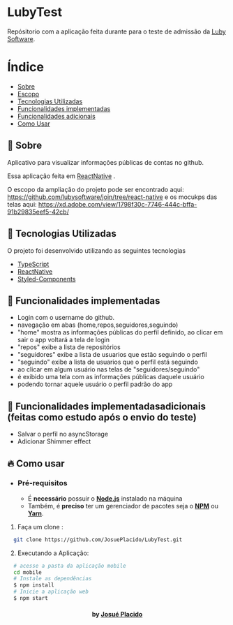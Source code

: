# LubyTest

Repósitorio com a aplicação feita durante para o teste de admissão da [Luby Software](https://www.luby.com.br/).

# Índice

-   [Sobre](#sobre)
-   [Escopo](#escopo)
-   [Tecnologias Utilizadas](#tecnologias-utilizadas)
-   [Funcionalidades implementadas](#funcionalidades-feitas)
-   [Funcionalidades adicionais](#adicional)
-   [Como Usar](#como-usar)

<a id="sobre"></a>

## :bookmark: Sobre

Aplicativo para visualizar informações públicas de contas no github.

Essa aplicação feita em [ReactNative](https://reactnative.dev/) .

<a id="escopo"></a>
O escopo da ampliação do projeto pode ser encontrado aqui: <https://github.com/lubysoftware/join/tree/react-native>
e os mocukps das telas aqui: <https://xd.adobe.com/view/1798f30c-7746-444c-bffa-91b29835eef5-42cb/>

<a id="tecnologias-utilizadas"></a>

## :rocket: Tecnologias Utilizadas

O projeto foi desenvolvido utilizando as seguintes tecnologias

-   [TypeScript](https://www.typescriptlang.org/)
-   [ReactNative](https://reactnative.dev/)
-   [Styled-Components](https://styled-components.com/docs)

<a id="funcionalidades-feitas"></a>

## :rocket: Funcionalidades implementadas

-   Login com o username do github.
-   navegação em abas (home,repos,seguidores,seguindo)
-   "home" mostra as informações públicas do perfil definido, ao clicar em sair o app voltará a tela de login
-   "repos" exibe a lista de repositórios
-   "seguidores" exibe a lista de usuarios que estão seguindo o perfil
-   "seguindo" exibe a lista de usuarios que o perfil está seguindo
-   ao clicar em algum usuário nas telas de "seguidores/seguindo"
-   é exibido uma tela com as informações públicas daquele usuário
-   podendo tornar aquele usuário o perfil padrão do app

<a id="adicional"></a>

## :rocket: Funcionalidades implementadasadicionais (feitas como estudo após o envio do teste)

-   Salvar o perfil no asyncStorage
-   Adicionar Shimmer effect

<a id="como-usar"></a>

## :fire: Como usar

-   ### **Pré-requisitos**

    -   É **necessário** possuir o **[Node.js](https://nodejs.org/en/)** instalado na máquina
    -   Também, é **preciso** ter um gerenciador de pacotes seja o **[NPM](https://www.npmjs.com/)** ou **[Yarn](https://yarnpkg.com/)**.

1. Faça um clone :

```sh
  git clone https://github.com/JosuePlacido/LubyTest.git
```

2. Executando a Aplicação:

```sh
  # acesse a pasta da aplicação mobile
  cd mobile
  # Instale as dependências
  $ npm install
  # Inicie a aplicação web
  $ npm start
```

<h4 align="center">
     by <a href="https://www.linkedin.com/in/josue-placido-da-silveira-junior-28a5941b4/" target="_blank">Josué Placido</a>
</h4>
